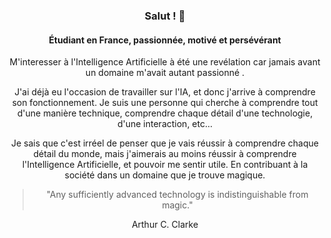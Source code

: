 <div align="center">

### Salut ! 👋

#### Étudiant en France, passionnée, motivé et persévérant

  <p>
    M'interesser à l'Intelligence Artificielle à été une revélation car jamais avant un domaine m'avait autant passionné .
  </p>
  <p>
    J'ai déjà eu l'occasion de travailler sur l'IA, et donc j'arrive à comprendre son fonctionnement. Je suis une personne qui cherche à comprendre tout d'une manière technique, comprendre chaque détail d'une technologie, d'une interaction, etc...
  </p>
  <p>
    Je sais que c'est irréel de penser que je vais réussir à comprendre chaque détail du monde, mais j'aimerais au moins réussir à comprendre l'Intelligence Artificielle, et pouvoir me sentir utile. En contribuant à la société dans un domaine que je trouve magique.
  </p>

> "Any sufficiently advanced technology is indistinguishable from magic."

Arthur C. Clarke

</div>
